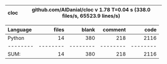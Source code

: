 cloc|github.com/AlDanial/cloc v 1.78  T=0.04 s (338.0 files/s, 65523.9 lines/s)
--- | ---

Language|files|blank|comment|code
:-------|-------:|-------:|-------:|-------:
Python|14|380|218|2116
--------|--------|--------|--------|--------
SUM:|14|380|218|2116
